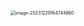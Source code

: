 <img src="/Users/ruichengm/knowledge_repository/fivePenLearning/5.取码规则/1.单个汉字/a.assets//image-20231229164744860.png" alt="image-20231229164744860" style="zoom:50%;" />